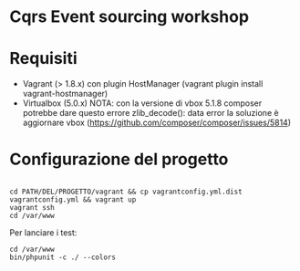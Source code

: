# Cqrs Event sourcing workshop

 
Requisiti
=

- Vagrant (> 1.8.x) con plugin HostManager (vagrant plugin install vagrant-hostmanager)
- Virtualbox (5.0.x) NOTA: con la versione di vbox 5.1.8 composer potrebbe dare questo errore zlib_decode(): data error la soluzione è aggiornare vbox (https://github.com/composer/composer/issues/5814)


Configurazione del progetto
=
```

cd PATH/DEL/PROGETTO/vagrant && cp vagrantconfig.yml.dist vagrantconfig.yml && vagrant up
vagrant ssh
cd /var/www
```

Per lanciare i test:

```
cd /var/www
bin/phpunit -c ./ --colors
```
